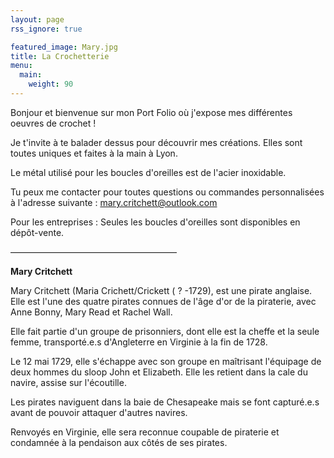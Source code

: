 ```yaml
---
layout: page
rss_ignore: true

featured_image: Mary.jpg
title: La Crochetterie
menu:
  main:
    weight: 90
---
```



Bonjour et bienvenue sur mon Port Folio où j'expose mes différentes oeuvres de crochet ! 

Je t'invite à te balader dessus pour découvrir mes créations. Elles sont toutes uniques et faites à la main à Lyon. 

Le métal utilisé pour les boucles d'oreilles est de l'acier inoxidable.

Tu peux me contacter pour toutes questions ou commandes personnalisées à l'adresse suivante : mary.critchett@outlook.com




Pour les entreprises : Seules les boucles d'oreilles sont disponibles en dépôt-vente. 




———————————————————

**Mary Critchett**


Mary Critchett (Maria Crichett/Crickett ( ? -1729), est une pirate anglaise. Elle est l'une des quatre pirates connues de l'âge d'or de la piraterie, avec Anne Bonny, Mary Read et Rachel Wall. 

Elle fait partie d'un groupe de prisonniers, dont elle est la cheffe et la seule femme, transporté.e.s d'Angleterre en Virginie à la fin de 1728.  


Le 12 mai 1729, elle s'échappe avec son groupe en maîtrisant l'équipage de deux hommes du sloop John et Elizabeth. Elle les retient dans la cale du navire, assise sur l'écoutille.

Les pirates naviguent dans la baie de Chesapeake mais se font capturé.e.s avant de pouvoir attaquer d'autres navires.

Renvoyés en Virginie, elle sera reconnue coupable de piraterie et condamnée à la pendaison aux côtés de ses pirates. 

